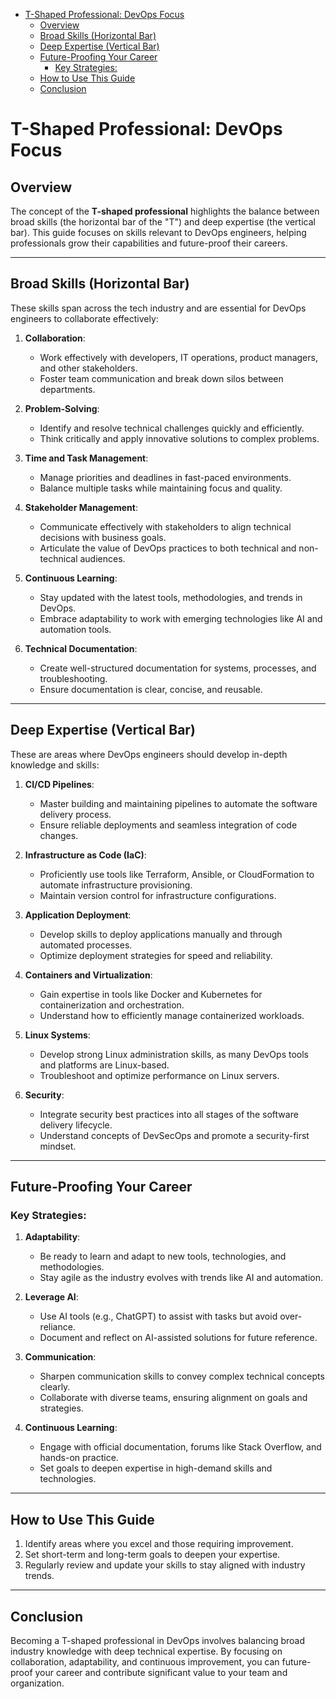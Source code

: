 - [T-Shaped Professional: DevOps Focus](#t-shaped-professional-devops-focus)
  - [Overview](#overview)
  - [Broad Skills (Horizontal Bar)](#broad-skills-horizontal-bar)
  - [Deep Expertise (Vertical Bar)](#deep-expertise-vertical-bar)
  - [Future-Proofing Your Career](#future-proofing-your-career)
    - [Key Strategies:](#key-strategies)
  - [How to Use This Guide](#how-to-use-this-guide)
  - [Conclusion](#conclusion)

# T-Shaped Professional: DevOps Focus

## Overview

The concept of the **T-shaped professional** highlights the balance between broad skills (the horizontal bar of the "T") and deep expertise (the vertical bar). This guide focuses on skills relevant to DevOps engineers, helping professionals grow their capabilities and future-proof their careers.

---

## Broad Skills (Horizontal Bar)

These skills span across the tech industry and are essential for DevOps engineers to collaborate effectively:

1. **Collaboration**:

   - Work effectively with developers, IT operations, product managers, and other stakeholders.
   - Foster team communication and break down silos between departments.

2. **Problem-Solving**:

   - Identify and resolve technical challenges quickly and efficiently.
   - Think critically and apply innovative solutions to complex problems.

3. **Time and Task Management**:

   - Manage priorities and deadlines in fast-paced environments.
   - Balance multiple tasks while maintaining focus and quality.

4. **Stakeholder Management**:

   - Communicate effectively with stakeholders to align technical decisions with business goals.
   - Articulate the value of DevOps practices to both technical and non-technical audiences.

5. **Continuous Learning**:

   - Stay updated with the latest tools, methodologies, and trends in DevOps.
   - Embrace adaptability to work with emerging technologies like AI and automation tools.

6. **Technical Documentation**:
   - Create well-structured documentation for systems, processes, and troubleshooting.
   - Ensure documentation is clear, concise, and reusable.

---

## Deep Expertise (Vertical Bar)

These are areas where DevOps engineers should develop in-depth knowledge and skills:

1. **CI/CD Pipelines**:

   - Master building and maintaining pipelines to automate the software delivery process.
   - Ensure reliable deployments and seamless integration of code changes.

2. **Infrastructure as Code (IaC)**:

   - Proficiently use tools like Terraform, Ansible, or CloudFormation to automate infrastructure provisioning.
   - Maintain version control for infrastructure configurations.

3. **Application Deployment**:

   - Develop skills to deploy applications manually and through automated processes.
   - Optimize deployment strategies for speed and reliability.

4. **Containers and Virtualization**:

   - Gain expertise in tools like Docker and Kubernetes for containerization and orchestration.
   - Understand how to efficiently manage containerized workloads.

5. **Linux Systems**:

   - Develop strong Linux administration skills, as many DevOps tools and platforms are Linux-based.
   - Troubleshoot and optimize performance on Linux servers.

6. **Security**:
   - Integrate security best practices into all stages of the software delivery lifecycle.
   - Understand concepts of DevSecOps and promote a security-first mindset.

---

## Future-Proofing Your Career

### Key Strategies:

1. **Adaptability**:

   - Be ready to learn and adapt to new tools, technologies, and methodologies.
   - Stay agile as the industry evolves with trends like AI and automation.

2. **Leverage AI**:

   - Use AI tools (e.g., ChatGPT) to assist with tasks but avoid over-reliance.
   - Document and reflect on AI-assisted solutions for future reference.

3. **Communication**:

   - Sharpen communication skills to convey complex technical concepts clearly.
   - Collaborate with diverse teams, ensuring alignment on goals and strategies.

4. **Continuous Learning**:
   - Engage with official documentation, forums like Stack Overflow, and hands-on practice.
   - Set goals to deepen expertise in high-demand skills and technologies.

---

## How to Use This Guide

1. Identify areas where you excel and those requiring improvement.
2. Set short-term and long-term goals to deepen your expertise.
3. Regularly review and update your skills to stay aligned with industry trends.

---

## Conclusion

Becoming a T-shaped professional in DevOps involves balancing broad industry knowledge with deep technical expertise. By focusing on collaboration, adaptability, and continuous improvement, you can future-proof your career and contribute significant value to your team and organization.
